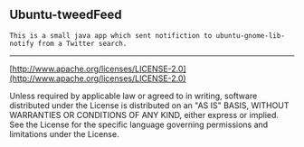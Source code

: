 ## Ubuntu-tweedFeed
	This is a small java app which sent notifiction to ubuntu-gnome-lib-notify from a Twitter search.

___

[http://www.apache.org/licenses/LICENSE-2.0](http://www.apache.org/licenses/LICENSE-2.0)

Unless required by applicable law or agreed to in writing, software distributed under the License is distributed on 
an "AS IS" BASIS, WITHOUT WARRANTIES OR CONDITIONS OF ANY KIND, either express or
implied. See the License for the specific language governing permissions and limitations under the License.